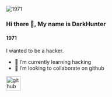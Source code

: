 ![1971](https://img.freepik.com/free-photo/hacker-working-darkness_53876-94580.jpg?size=626&ext=jpg&ga=GA1.2.337723501.1667108282)

### Hi there 👋, My name is DarkHunter
#### 1971


I wanted to be a hacker.

- 🌱 I’m currently learning hacking 
- 👯 I’m looking to collaborate on github 


[<img src='https://cdn.jsdelivr.net/npm/simple-icons@3.0.1/icons/github.svg' alt='github' height='40'>](https://github.com/DarkHunter71)  


